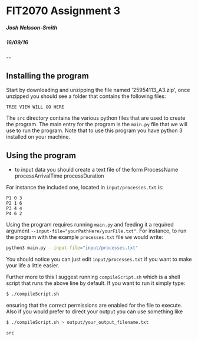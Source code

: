 # FIT2070 Assignment 3
##### Josh Nelsson-Smith
##### 16/09/16
--
## Installing the program
Start by downloading and unzipping the file named '25954113_A3.zip', once
unzipped you should see a folder that contains the following files:

```
TREE VIEW WILL GO HERE
```
The `src` directory contains the various python files that are used to create the
program. The main entry for the program is the `main.py` file that we will use
to run the program. Note that to use this program you have python 3 installed on
your machine.

## Using the program

- to input data you should create a text file of the form
ProcessName processArrivalTime processDuration

For instance the included one, located in `input/processes.txt` is:

```
P1 0 3
P2 1 6
P3 4 4
P4 6 2
```
Using the program requires running `main.py` and feeding it a required
argument `--input-file="yourPathHere/yourFile.txt"`.
For instance, to run the program with the example `processes.txt` file we would
write:

```sh
python3 main.py --input-file="input/processes.txt"
```

You should notice you can just edit `input/processes.txt` if you want to make your life a little easier.

Further more to this I suggest running `compileScript.sh` which is a shell
script that runs the above line by default. If you want to run it simply type:

```sh
$ ./compileScript.sh  
```
ensuring that the correct permissions are enabled for the file to execute.
Also if you would prefer to direct your output you can use something like
```sh
$ ./compileScript.sh > output/your_output_filename.txt
```

`src`
